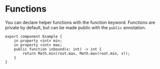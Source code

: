 # Functions

You can declare helper functions with the function keyword.
Functions are private by default, but can be made public with the `public` annotation.

```slint,no-preview
export component Example {
    in property <int> min;
    in property <int> max;
    public function inbound(x: int) -> int {
        return Math.min(root.max, Math.max(root.min, x));
    }
}
```
